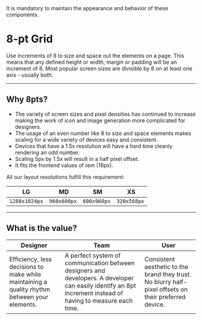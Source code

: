 <AlertWarning alertHeadline="Not modifiable">
It is mandatory to maintain the appearance and behavior of these components.
</AlertWarning>

# 8-pt Grid

Use increments of 8 to size and space out the elements on a page. This means that any defined height or width, margin or padding will be an increment of 8. Most popular screen sizes are divisible by 8 on at least one axis - usually both.

---

## Why 8pts?

- The variety of screen sizes and pixel densities has continued to increase making the work of icon and image generation more complicated for designers.
- The usage of an even number like 8 to size and space elements makes scaling for a wide variety of devices easy and consistent.
- Devices that have a 1.5x resolution will have a hard time cleanly rendering an odd number.
- Scaling 5px by 1.5x will result in a half pixel offset.
- It fits the frontend values of rem (16px).

All our layout resolutions fulfill this requirement:

| LG | MD | SM | XS |
|---|---|---|---|
| `1280x1024px` | `960x600px` | `600x960px` | `320x568px` |

---

## What is the value?

| Designer | Team | User |
|---|---|---|
| Efficiency, less decisions to make while maintaining a quality rhythm between your elements.| A perfect system of communication between designers and developers. A developer can easily identify an 8pt increment instead of having to measure each time. | Consistent aesthetic to the brand they trust. No blurry half-pixel offsets on their preferred device. |
